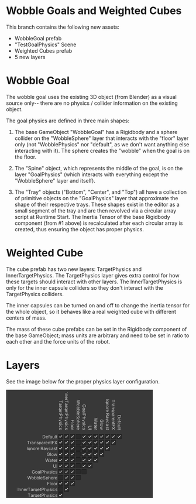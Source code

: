 # Wobble Goals and Weighted Cubes 

This branch contains the following new assets:

* WobbleGoal prefab
* "TestGoalPhysics" Scene
* Weighted Cubes prefab
* 5 new layers

# Wobble Goal

The wobble goal uses the existing 3D object (from Blender) as a visual source only-- there are no physics / collider information on the existing object.

The goal physics are defined in three main shapes:

1. The base GameObject "WobbleGoal" has a Rigidbody and a sphere collider on the "WobbleSphere" layer that interacts with the "floor" layer only (not "WobblePhysics" nor "default", as we don't want anything else interacting with it). The sphere creates the "wobble" when the goal is on the floor.

2. The "Spine" object, which represents the middle of the goal, is on the layer "GoalPhysics" (which interacts with everything except the "WobbleSphere" layer and itself).

3. The "Tray" objects ("Bottom", "Center", and "Top") all have a collection of primitive objects on the "GoalPhysics" layer that approximate the shape of their respective trays. These shapes exist in the editor as a small segment of the tray and are then revolved via a circular array script at Runtime Start. The Inertia Tensor of the base Rigidbody component (from #1 above) is recalculated after each circular array is created, thus ensuring the object has proper physics.

# Weighted Cube

The cube prefab has two new layers: TargetPhysics and InnerTargetPhysics. The TargetPhysics layer gives extra control for how these targets should interact with other layers. The InnerTargetPhysics is only for the inner capsule colliders so they don't interact with the TargetPhysics colliders. 

The inner capsules can be turned on and off to change the inertia tensor for the whole object, so it behaves like a real weighted cube with different centers of mass. 

The mass of these cube prefabs can be set in the Rigidbody component of the base GameObject; mass units are arbitrary and need to be set in ratio to each other and the force units of the robot.

# Layers

See the image below for the proper physics layer configuration.

![wobble goal physics](/Documentation/images/WobbleGoalPhysics.png "Physics Project Settings")

